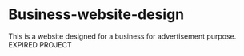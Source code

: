 # Business-website-design
This is a website designed for a business for advertisement purpose. 
EXPIRED PROJECT
